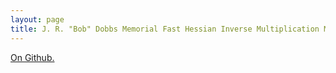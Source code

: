 ```yaml
---
layout: page
title: J. R. "Bob" Dobbs Memorial Fast Hessian Inverse Multiplication Method
---
```


[On Github.](https://github.com/howonlee/bobdobbshess)
